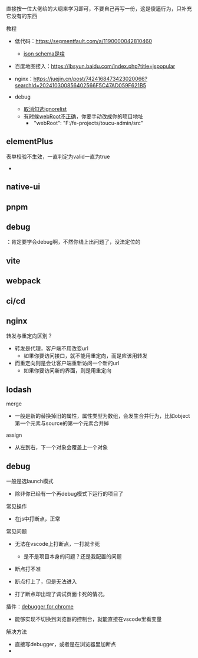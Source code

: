 直接按一位大佬给的大纲来学习即可，不要自己再写一份，这是傻逼行为，只补充它没有的东西

教程

- 低代码：https://segmentfault.com/a/1190000042810460
  - [json schema是啥](https://blog.csdn.net/xgangzai/article/details/122183483)

- 百度地图接入：https://lbsyun.baidu.com/index.php?title=jspopular

- nginx：https://juejin.cn/post/7424168473423020066?searchId=202410300856402566F5C47AD059F621B5

- debug

  - [取消勾选ignorelist](https://blog.csdn.net/qq_45024094/article/details/134964140)
  - [有时候webRoot不正确](https://blog.csdn.net/qq_45763682/article/details/130983785)，你要手动改成你的项目地址
    - ​    "webRoot": "F:/fe-projects/toucu-admin/src"

  

## elementPlus

表单校验不生效，一直判定为valid一直为true

- 



## native-ui





## pnpm







## debug

：肯定要学会debug啊，不然你线上出问题了，没法定位的



## vite



## webpack



## ci/cd





## nginx

转发与重定向区别？

- 转发是代理，客户端不用改变url
  - 如果你要访问接口，就不能用重定向，而是应该用转发
- 而重定向则是会让客户端重新访问一个新的url
  - 如果你要访问新的界面，则是用重定向



## lodash

merge

- 一般是新的替换掉旧的属性，属性类型为数组，会发生合并行为，比如object第一个元素与source的第一个元素合并掉

assign

- 从左到右，下一个对象会覆盖上一个对象



## debug

一般是选launch模式

- 除非你已经有一个再debug模式下运行的项目了

常见操作

- 在js中打断点，正常

常见问题

- 无法在vscode上打断点，一打就卡死
  - 是不是项目本身的问题？还是我配置的问题
- 断点打不准
- 断点打上了，但是无法进入

- 打了断点却出现了调试页面卡死的情况。

插件：[debugger for chrome](https://blog.csdn.net/gitblog_00257/article/details/142777978)

- 能够实现不切换到浏览器的控制台，就能直接在vscode里看变量

解决方法

- 直接写debugger，或者是在浏览器里加断点
- 
